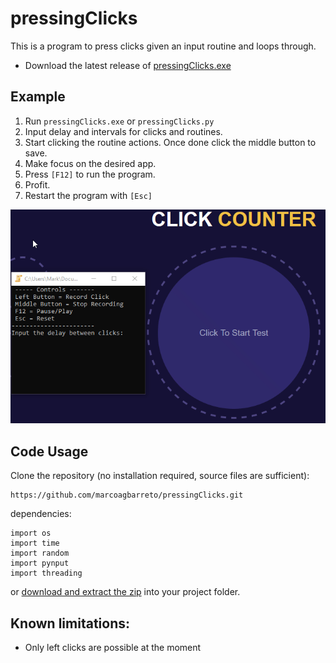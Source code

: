 # pressingClicks
This is a program to press clicks given an input routine and loops through.

* Download the latest release of [pressingClicks.exe](https://github.com/marcoagbarreto/pressingClicks/releases/download/v0.1.1/pressingClicks.exe)

## Example

1. Run ```pressingClicks.exe``` or ```pressingClicks.py```
2. Input delay and intervals for clicks and routines.
3. Start clicking the routine actions. Once done click the middle button to save.
4. Make focus on the desired app.
5. Press ```[F12]``` to run the program.
6. Profit.
7. Restart the program with ```[Esc]```

![example](example.gif)

## Code Usage

Clone the repository (no installation required, source files are sufficient):
        
    https://github.com/marcoagbarreto/pressingClicks.git

dependencies:

    import os
    import time
    import random
    import pynput 
    import threading

or [download and extract the zip](https://github.com/marcoagbarreto/pressingClicks/archive/main.zip) into your project folder.

## Known limitations:
* Only left clicks are possible at the moment